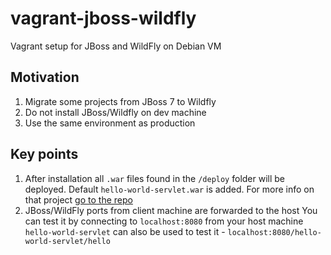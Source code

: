 # vagrant-jboss-wildfly
Vagrant setup for JBoss and WildFly on Debian VM

## Motivation

1. Migrate some projects from JBoss 7 to Wildfly
2. Do not install JBoss/Wildfly on dev machine
3. Use the same environment as production

## Key points

1. After installation all `.war` files found in the `/deploy` folder will be deployed. 
    Default `hello-world-servlet.war` is added. For more info on that project [go to the repo][hello-world-servlet repo] 
2. JBoss/WildFly ports from client machine are forwarded to the host
    You can test it by connecting to `localhost:8080` from your host machine
    `hello-world-servlet` can also be used to test it - `localhost:8080/hello-world-servlet/hello`

[hello-world-servlet repo]: https://github.com/kotse/hello-world-servlet
